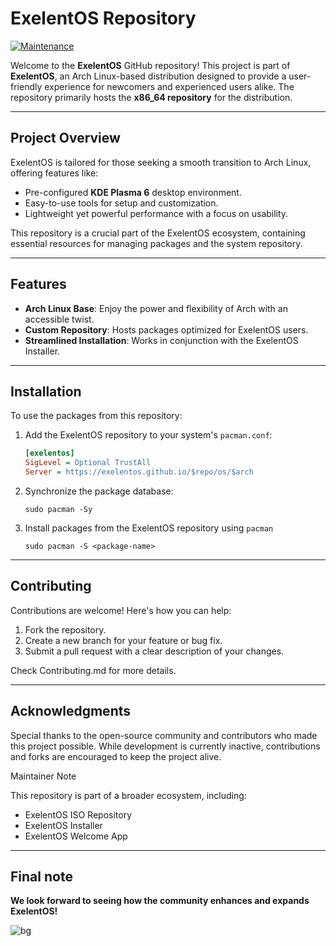 # ExelentOS Repository

[![Maintenance](https://img.shields.io/maintenance/yes/2024.svg)]()

Welcome to the **ExelentOS** GitHub repository! This project is part of **ExelentOS**, an Arch Linux-based distribution designed to provide a user-friendly experience for newcomers and experienced users alike. The repository primarily hosts the **x86_64 repository** for the distribution.

---

## Project Overview

ExelentOS is tailored for those seeking a smooth transition to Arch Linux, offering features like:
- Pre-configured **KDE Plasma 6** desktop environment.
- Easy-to-use tools for setup and customization.
- Lightweight yet powerful performance with a focus on usability.

This repository is a crucial part of the ExelentOS ecosystem, containing essential resources for managing packages and the system repository.

---

## Features

- **Arch Linux Base**: Enjoy the power and flexibility of Arch with an accessible twist.
- **Custom Repository**: Hosts packages optimized for ExelentOS users.
- **Streamlined Installation**: Works in conjunction with the ExelentOS Installer.

---

## Installation

To use the packages from this repository:
1. Add the ExelentOS repository to your system's `pacman.conf`:
   ```ini
   [exelentos]
   SigLevel = Optional TrustAll
   Server = https://exelentos.github.io/$repo/os/$arch
2. Synchronize the package database:
    ```
    sudo pacman -Sy
3. Install packages from the ExelentOS repository using ```pacman```
    ```
    sudo pacman -S <package-name>
---

## Contributing

Contributions are welcome! Here's how you can help:

1. Fork the repository.
2. Create a new branch for your feature or bug fix.
3. Submit a pull request with a clear description of your changes.

Check Contributing.md for more details.

---

## Acknowledgments

Special thanks to the open-source community and contributors who made this project possible. While development is currently inactive, contributions and forks are encouraged to keep the project alive.

Maintainer Note

This repository is part of a broader ecosystem, including:

- ExelentOS ISO Repository
- ExelentOS Installer
- ExelentOS Welcome App

---

## Final note 

**We look forward to seeing how the community enhances and expands ExelentOS!**

![bg](https://github.com/user-attachments/assets/7aaa0fd0-d0ea-4e77-8667-c1f0ccac2a36)
